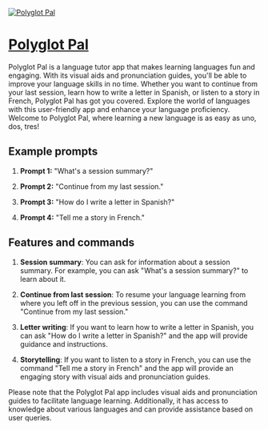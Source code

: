 [![Polyglot Pal](https://files.oaiusercontent.com/file-Y22B1tKdKoH8P7QJqfMHCkoe?se=2123-10-18T17%3A25%3A16Z&sp=r&sv=2021-08-06&sr=b&rscc=max-age%3D31536000%2C%20immutable&rscd=attachment%3B%20filename%3Da4b492bc-c0e7-4218-aca6-a8e53df5bbea.png&sig=sLqizk/ovkN3PremZmD7fIo2rYdYDhzff087wivZmHg%3D)](https://chat.openai.com/g/g-F1nmmlvll-polyglot-pal)

# [Polyglot Pal](https://chat.openai.com/g/g-F1nmmlvll-polyglot-pal)

Polyglot Pal is a language tutor app that makes learning languages fun and engaging. With its visual aids and pronunciation guides, you'll be able to improve your language skills in no time. Whether you want to continue from your last session, learn how to write a letter in Spanish, or listen to a story in French, Polyglot Pal has got you covered. Explore the world of languages with this user-friendly app and enhance your language proficiency. Welcome to Polyglot Pal, where learning a new language is as easy as uno, dos, tres!

## Example prompts

1. **Prompt 1:** "What's a session summary?"

2. **Prompt 2:** "Continue from my last session."

3. **Prompt 3:** "How do I write a letter in Spanish?"

4. **Prompt 4:** "Tell me a story in French."

## Features and commands

1. **Session summary**: You can ask for information about a session summary. For example, you can ask "What's a session summary?" to learn about it.

2. **Continue from last session**: To resume your language learning from where you left off in the previous session, you can use the command "Continue from my last session."

3. **Letter writing**: If you want to learn how to write a letter in Spanish, you can ask "How do I write a letter in Spanish?" and the app will provide guidance and instructions.

4. **Storytelling**: If you want to listen to a story in French, you can use the command "Tell me a story in French" and the app will provide an engaging story with visual aids and pronunciation guides.

Please note that the Polyglot Pal app includes visual aids and pronunciation guides to facilitate language learning. Additionally, it has access to knowledge about various languages and can provide assistance based on user queries.